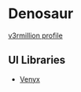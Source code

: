 # Denosaur
[v3rmillion profile](https://v3rmillion.net/member.php?action=profile&uid=244024)

## UI Libraries
- [Venyx](../categories/others/README.md#venyxhttpsv3rmillionnetshowthreadphptid1026479)